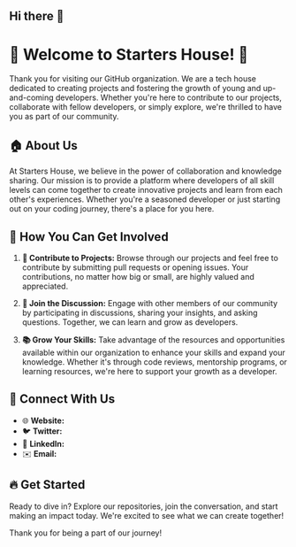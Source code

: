 ## Hi there 👋

# 🌟 Welcome to Starters House! 🌟

Thank you for visiting our GitHub organization. We are a tech house dedicated to creating projects and fostering the growth of young and up-and-coming developers. Whether you're here to contribute to our projects, collaborate with fellow developers, or simply explore, we're thrilled to have you as part of our community.

## 🏠 About Us

At Starters House, we believe in the power of collaboration and knowledge sharing. Our mission is to provide a platform where developers of all skill levels can come together to create innovative projects and learn from each other's experiences. Whether you're a seasoned developer or just starting out on your coding journey, there's a place for you here.

## 🚀 How You Can Get Involved

1. **🔧 Contribute to Projects:** Browse through our projects and feel free to contribute by submitting pull requests or opening issues. Your contributions, no matter how big or small, are highly valued and appreciated.

2. **💬 Join the Discussion:** Engage with other members of our community by participating in discussions, sharing your insights, and asking questions. Together, we can learn and grow as developers.

3. **📚 Grow Your Skills:** Take advantage of the resources and opportunities available within our organization to enhance your skills and expand your knowledge. Whether it's through code reviews, mentorship programs, or learning resources, we're here to support your growth as a developer.

## 📢 Connect With Us

- 🌐 **Website:**
- 🐦 **Twitter:**
- 💼 **LinkedIn:**
- ✉️ **Email:**

## 🔥 Get Started

Ready to dive in? Explore our repositories, join the conversation, and start making an impact today. We're excited to see what we can create together!

Thank you for being a part of our journey!
